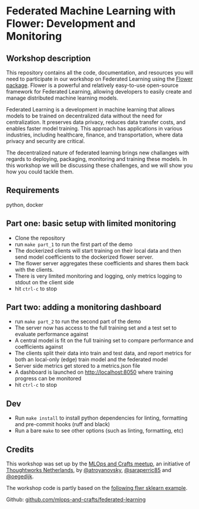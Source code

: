 
# Federated Machine Learning with Flower: Development and Monitoring

## Workshop description
This repository contains all the code, documentation, and resources you will need to participate in our workshop on Federated Learning using the [Flower package](https://flower.dev/). Flower is a powerful and relatively easy-to-use open-source framework for Federated Learning, allowing developers to easily create and manage distributed machine learning models.

Federated Learning is a development in machine learning that allows models to be trained on decentralized data without the need for centralization. It preserves data privacy, reduces data transfer costs, and enables faster model training. This approach has applications in various industries, including healthcare, finance, and transportation, where data privacy and security are critical. 

The decentralized nature of federated learning brings new challanges with regards to deploying, packaging, monitoring and training these models. In this workshop we will be discussing these challenges, and we will show you how you could tackle them.

## Requirements
python, docker

## Part one: basic setup with limited monitoring
* Clone the repository
* run `make part_1` to run the first part of the demo
* The dockerized clients will start training on their local data and then send model coefficients to the dockerized flower server.
* The flower server aggregates these coefficients and shares them back with the clients.
* There is very limited monitoring and logging, only metrics logging to stdout on the client side
* hit `ctrl-c` to stop

## Part two: adding a monitoring dashboard
* run `make part_2` to run the second part of the demo
* The server now has access to the full training set and a test set to evaluate performance against
* A central model is fit on the full training set to compare performance and coefficients against
* The clients split their data into train and test data, and report metrics for both an local-only (edge) train model and the federated model
* Server side metrics get stored to a metrics.json file
* A dashboard is launched on [http://localhost:8050](http://localhost:8050) where training progress can be monitored
* hit `ctrl-c` to stop


## Dev
* Run `make install` to install python dependencies for linting, formatting and pre-commit hooks (ruff and black)
* Run a bare `make` to see other options (such as linting, formatting, etc)


## Credits
This workshop was set up by the [MLOps and Crafts meetup](https://www.meetup.com/nl-NL/mlops-and-crafts/), an initiative of [Thoughtworks Netherlands](www.thoughtworks.com), by [@atroyanovsky](https://github.com/atroyanovsky), [@saraperric85](https://github.com/saraperric85) and [@oegedijk](https://github.com/oegedijk).

The workshop code is partly based on the [following flwr sklearn example](https://flower.dev/docs/quickstart-scikitlearn.html).

Github: [github.com/mlops-and-crafts/federated-learning](https://github.com/mlops-and-crafts/federated-learning)
